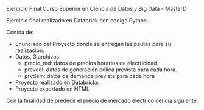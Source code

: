 Ejercicio Final Curso Superior en Ciencia de Datos y Big Data - MasterD

Ejercicio final realizado en Databrick con codigo Python.

Consta de:

- Enunciado del Proyecto donde se entregan las pautas para su realizacion.
- Datos, 3 archivos:
  * precio_md: datos de precios horarios de electricidad.
  * preveol: datos de generación eólica prevista para cada hora.
  * prvdem: datos de demanda prevista para cada hora
- Proyecto realizado en Databricks
- Proyecto exportado en HTML

Con la finalidad de predecir el precio de mercado electrico del dia siguiente.
